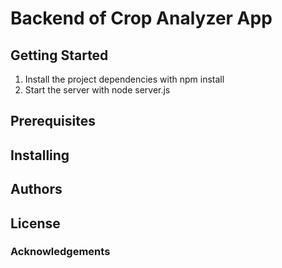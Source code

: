 # Backend of Crop Analyzer App


## Getting Started

1. Install the project dependencies with npm install
2. Start the server with node server.js

## Prerequisites


## Installing


## Authors


## License

### Acknowledgements
